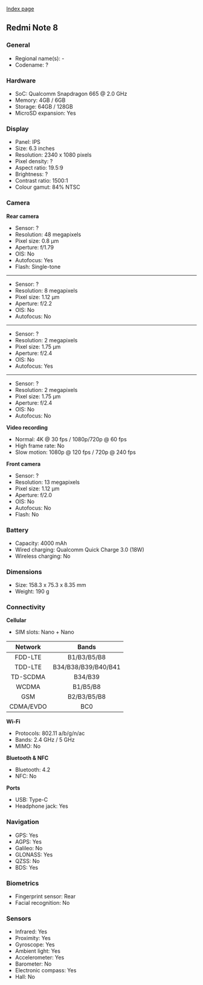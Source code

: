 [Index page](../../)

## Redmi Note 8

### General

* Regional name(s): -
* Codename: ?

### Hardware

* SoC: Qualcomm Snapdragon 665 @ 2.0 GHz
* Memory: 4GB / 6GB
* Storage: 64GB / 128GB
* MicroSD expansion: Yes

### Display

* Panel: IPS
* Size: 6.3 inches
* Resolution: 2340 x 1080 pixels
* Pixel density: ?
* Aspect ratio: 19.5:9
* Brightness: ?
* Contrast ratio: 1500:1
* Colour gamut: 84% NTSC

### Camera

**Rear camera**

* Sensor: ?
* Resolution: 48 megapixels
* Pixel size: 0.8 µm
* Aperture: f/1.79
* OIS: No
* Autofocus: Yes
* Flash: Single-tone

---

* Sensor: ?
* Resolution: 8 megapixels
* Pixel size: 1.12 µm
* Aperture: f/2.2
* OIS: No
* Autofocus: No

---

* Sensor: ?
* Resolution: 2 megapixels
* Pixel size: 1.75 µm
* Aperture: f/2.4
* OIS: No
* Autofocus: Yes

---

* Sensor: ?
* Resolution: 2 megapixels
* Pixel size: 1.75 µm
* Aperture: f/2.4
* OIS: No
* Autofocus: No

**Video recording**

* Normal: 4K @ 30 fps / 1080p/720p @ 60 fps
* High frame rate: No
* Slow motion: 1080p @ 120 fps / 720p @ 240 fps

**Front camera**

* Sensor: ?
* Resolution: 13 megapixels
* Pixel size: 1.12 µm
* Aperture: f/2.0
* OIS: No
* Autofocus: No
* Flash: No

### Battery

* Capacity: 4000 mAh
* Wired charging: Qualcomm Quick Charge 3.0 (18W)
* Wireless charging: No

### Dimensions

* Size: 158.3 x 75.3 x 8.35 mm
* Weight: 190 g

### Connectivity

**Cellular**

* SIM slots: Nano + Nano

| Network | Bands |
|:---------:|:-------------------:|
| FDD-LTE | B1/B3/B5/B8 |
| TDD-LTE | B34/B38/B39/B40/B41 |
| TD-SCDMA | B34/B39 |
| WCDMA | B1/B5/B8 |
| GSM | B2/B3/B5/B8 |
| CDMA/EVDO | BC0 |

**Wi-Fi**

* Protocols: 802.11 a/b/g/n/ac
* Bands: 2.4 GHz / 5 GHz
* MIMO: No

**Bluetooth & NFC**

* Bluetooth: 4.2
* NFC: No

**Ports**

* USB: Type-C
* Headphone jack: Yes

### Navigation

* GPS: Yes
* AGPS: Yes
* Galileo: No
* GLONASS: Yes
* QZSS: No
* BDS: Yes

### Biometrics

* Fingerprint sensor: Rear
* Facial recognition: No

### Sensors

* Infrared: Yes
* Proximity: Yes
* Gyroscope: Yes
* Ambient light: Yes
* Accelerometer: Yes
* Barometer: No
* Electronic compass: Yes
* Hall: No
